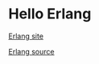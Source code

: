 # Hello Erlang

[Erlang site](https://www.erlang.org/)

[Erlang source](https://github.com/erlang/otp)